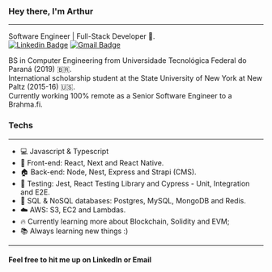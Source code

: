 <!-- <img align="right" width="400" height="400" src="https://hum-systems.com/site/templates/images/jobs/software-developer-2.png"> -->


### Hey there, I'm Arthur
---
Software Engineer | Full-Stack Developer :robot:.
<br/>
[![Linkedin Badge](https://img.shields.io/badge/-Arthur%20Gallina-6633cc?style=flat-square&logo=Linkedin&logoColor=white&link=https://www.linkedin.com/in/arthur-gallina-086768b0/)](https://www.linkedin.com/in/arthur-gallina-086768b0/) 
[![Gmail Badge](https://img.shields.io/badge/-arthur.gallina@gmail.com-6633cc?style=flat-square&logo=Gmail&logoColor=white&link=mailto:arthur.gallina@gmail.com)](mailto:arthur.gallina@gmail.com)

BS in Computer Engineering from Universidade Tecnológica Federal do Paraná (2019) :brazil:.  <br/>
International scholarship student at the State University of New York at New Paltz (2015-16) :us:.
<br/>
Currently working 100% remote as a Senior Software Engineer to a Brahma.fi.

### Techs
---
- 💻 Javascript & Typescript
- 🚀 Front-end: React, Next and React Native.
- 🏠 Back-end: Node, Nest, Express and Strapi (CMS).
- 🧪 Testing: Jest, React Testing Library and Cypress - Unit, Integration and E2E.
- 🏬 SQL & NoSQL databases: Postgres, MySQL, MongoDB and Redis.
- :cloud: AWS: S3, EC2 and Lambdas.
- :fire: Currently learning more about Blockchain, Solidity and EVM;
- 📚 Always learning new things :)

---
#### Feel free to hit me up on LinkedIn or Email


<!--
**Arthurgallina1/Arthurgallina1** is a ✨ _special_ ✨ repository because its `README.md` (this file) appears on your GitHub profile.










Here are some ideas to get you started:

- 🔭 I’m currently working on ...
- 🌱 I’m currently learning ...
- 👯 I’m looking to collaborate on ...
- 🤔 I’m looking for help with ...
- 💬 Ask me about ...
- 📫 How to reach me: ...
- 😄 Pronouns: ...
- ⚡ Fun fact: ...
-->
